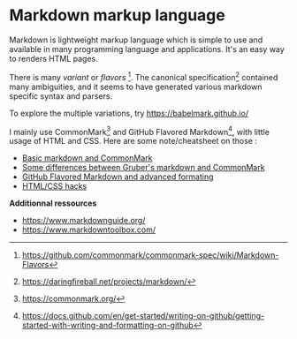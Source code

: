 # Markdown markup language

Markdown is lightweight markup language which is simple to use and
available in many programming language and applications. It's an easy
way to renders HTML pages. 

There is many *variant* or *flavors* [^ref2]. The canonical specification[^ref1] contained many ambiguities,
and it seems to have generated various markdown specific syntax and
parsers.

To explore the multiple variations, try <https://babelmark.github.io/>

I mainly use CommonMark[^ref3] and GitHub Flavored Markdown[^ref4],
with little usage of HTML and CSS. Here are some note/cheatsheet on
those :

- [Basic markdown and CommonMark](../41)
- [Some differences between Gruber's markdown and CommonMark](../42)
- [GitHub Flavored Markdown and advanced formating](../43)
- [HTML/CSS hacks](../44)

**Additionnal ressources**
- <https://www.markdownguide.org/>
- <https://www.markdowntoolbox.com/>

[^ref1]:
    <https://daringfireball.net/projects/markdown/>
[^ref2]:
    <https://github.com/commonmark/commonmark-spec/wiki/Markdown-Flavors>
[^ref3]: <https://commonmark.org/>
[^ref4]:
    <https://docs.github.com/en/get-started/writing-on-github/getting-started-with-writing-and-formatting-on-github>
